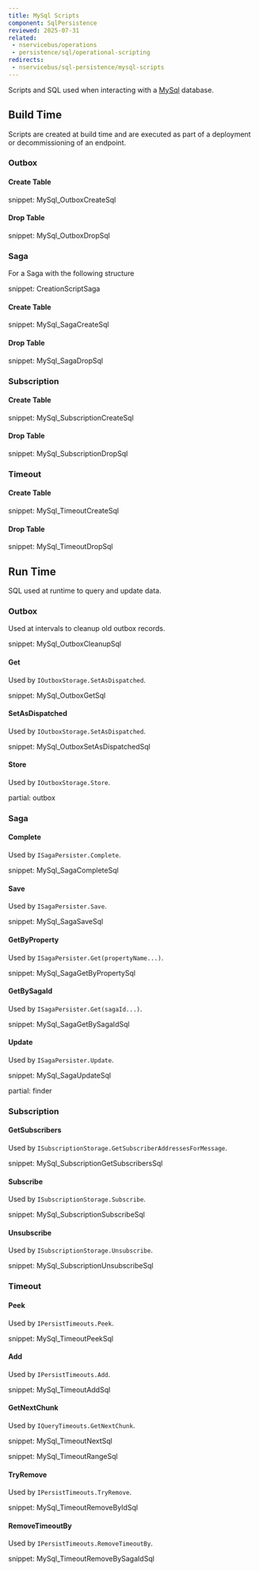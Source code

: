```yaml
---
title: MySql Scripts
component: SqlPersistence
reviewed: 2025-07-31
related:
 - nservicebus/operations
 - persistence/sql/operational-scripting
redirects:
 - nservicebus/sql-persistence/mysql-scripts
---
```


Scripts and SQL used when interacting with a [MySql](https://www.mysql.com/) database.

## Build Time

Scripts are created at build time and are executed as part of a deployment or decommissioning of an endpoint.

### Outbox

#### Create Table

snippet: MySql_OutboxCreateSql

#### Drop Table

snippet: MySql_OutboxDropSql

### Saga

For a Saga with the following structure

snippet: CreationScriptSaga

#### Create Table

snippet: MySql_SagaCreateSql

#### Drop Table

snippet: MySql_SagaDropSql

### Subscription

#### Create Table

snippet: MySql_SubscriptionCreateSql

#### Drop Table

snippet: MySql_SubscriptionDropSql

### Timeout

#### Create Table

snippet: MySql_TimeoutCreateSql

#### Drop Table

snippet: MySql_TimeoutDropSql

## Run Time

SQL used at runtime to query and update data.

### Outbox

Used at intervals to cleanup old outbox records.

snippet: MySql_OutboxCleanupSql

#### Get

Used by `IOutboxStorage.SetAsDispatched`.

snippet: MySql_OutboxGetSql

#### SetAsDispatched

Used by `IOutboxStorage.SetAsDispatched`.

snippet: MySql_OutboxSetAsDispatchedSql

#### Store

Used by `IOutboxStorage.Store`.

partial: outbox

### Saga

#### Complete

Used by `ISagaPersister.Complete`.

snippet: MySql_SagaCompleteSql

#### Save

Used by `ISagaPersister.Save`.

snippet: MySql_SagaSaveSql

#### GetByProperty

Used by `ISagaPersister.Get(propertyName...)`.

snippet: MySql_SagaGetByPropertySql

#### GetBySagaId

Used by `ISagaPersister.Get(sagaId...)`.

snippet: MySql_SagaGetBySagaIdSql

#### Update

Used by `ISagaPersister.Update`.

snippet: MySql_SagaUpdateSql

partial: finder

### Subscription

#### GetSubscribers

Used by `ISubscriptionStorage.GetSubscriberAddressesForMessage`.

snippet: MySql_SubscriptionGetSubscribersSql

#### Subscribe

Used by `ISubscriptionStorage.Subscribe`.

snippet: MySql_SubscriptionSubscribeSql

#### Unsubscribe

Used by `ISubscriptionStorage.Unsubscribe`.

snippet: MySql_SubscriptionUnsubscribeSql

### Timeout

#### Peek

Used by `IPersistTimeouts.Peek`.

snippet: MySql_TimeoutPeekSql

#### Add

Used by `IPersistTimeouts.Add`.

snippet: MySql_TimeoutAddSql

#### GetNextChunk

Used by `IQueryTimeouts.GetNextChunk`.

snippet: MySql_TimeoutNextSql

snippet: MySql_TimeoutRangeSql

#### TryRemove

Used by `IPersistTimeouts.TryRemove`.

snippet: MySql_TimeoutRemoveByIdSql

#### RemoveTimeoutBy

Used by `IPersistTimeouts.RemoveTimeoutBy`.

snippet: MySql_TimeoutRemoveBySagaIdSql
